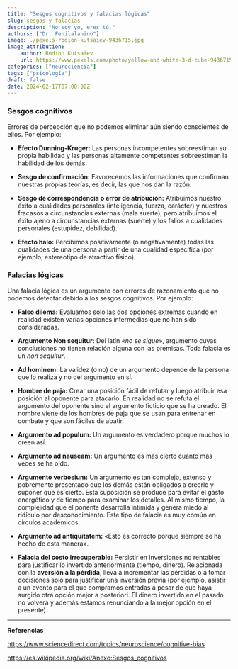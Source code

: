 ```yaml
---
title: "Sesgos cognitivos y falacias lógicas"
slug: sesgos-y-falacias
description: "No soy yo, eres tú."
authors: ["Dr. Fenilalanino"]
image: ./pexels-rodion-kutsaiev-9436715.jpg
image_attribution:
    author: Rodion Kutsaiev
    url: https://www.pexels.com/photo/yellow-and-white-3-d-cube-9436715/
categories: ["neurociencia"]
tags: ["psicología"]
draft: false
date: 2024-02-17T07:00:00Z
---
```


### Sesgos cognitivos
Errores de percepción que no podemos eliminar aún siendo conscientes de ellos. Por ejemplo:

- **Efecto Dunning-Kruger:** Las personas incompetentes sobreestiman su propia habilidad y las personas altamente competentes sobreestiman la habilidad de los demás.

- **Sesgo de confirmación:** Favorecemos las informaciones que confirman nuestras propias teorías, es decir, las que nos dan la razón.

- **Sesgo de correspondencia o error de atribución:** Atribuímos nuestro éxito a cualidades personales (inteligencia, fuerza, carácter) y nuestros fracasos a circunstancias externas (mala suerte), pero atribuímos el éxito ajeno a circunstancias externas (suerte) y los fallos a cualidades personales (estupidez, debilidad).

- **Efecto halo:** Percibimos positivamente (o negativamente) todas las cualidades de una persona a partir de una cualidad específica (por ejemplo, estereotipo de atractivo físico).


### Falacias lógicas

Una falacia lógica es un argumento con errores de razonamiento que no podemos detectar debido a los sesgos cognitivos. Por ejemplo:

- **Falso dilema:** Evaluamos solo las dos opciones extremas cuando en realidad existen varias opciones intermedias que no han sido consideradas.

- **Argumento Non sequitur:** Del latín *«no se sigue»*, argumento cuyas conclusiones no tienen relación alguna con las premisas. Toda falacia es un *non sequitur*. 

- **Ad hominem:** La validez (o no) de un argumento depende de la persona que lo realiza y no del argumento en sí.

- **Hombre de paja:** Crear una posición fácil de refutar y luego atribuir esa posición al oponente para atacarlo. En realidad no se refuta el argumento del oponente sino el argumento ficticio que se ha creado. El nombre viene de los hombres de paja que se usan para entrenar en combate y que son fáciles de abatir.

- **Argumento ad populum:** Un argumento es verdadero porque muchos lo creen así.

- **Argumento ad nauseam:**  Un argumento es más cierto cuanto más veces se ha oído.

- **Argumento verbosium:** Un argumento es tan complejo, extenso y pobremente presentado que los demás están obligados a creerlo y suponer que es cierto. Esta suposición se produce para evitar el gasto energético y de tiempo para examinar los detalles. Al mismo tiempo, la complejidad que el ponente desarrolla intimida y genera miedo al ridículo por desconocimiento. Este tipo de falacia es muy común en círculos académicos.

- **Argumento ad antiquitatem:** «Esto es correcto porque siempre se ha hecho de esta manera».

- **Falacia del costo irrecuperable:** Persistir en inversiones no rentables para justificar lo invertido anteriormente (tiempo, dinero). Relacionada con la **aversión a la pérdida**, lleva a incrementar las pérdidas o a tomar decisiones solo para justificar una inversión previa (por ejemplo, asistir a un evento para el que compramos entradas a pesar de que haya surgido otra opción mejor a posteriori. El dinero invertido en el pasado no volverá y además estamos renunciando a la mejor opción en el presente).


---

**Referencias**

https://www.sciencedirect.com/topics/neuroscience/cognitive-bias

https://es.wikipedia.org/wiki/Anexo:Sesgos_cognitivos
